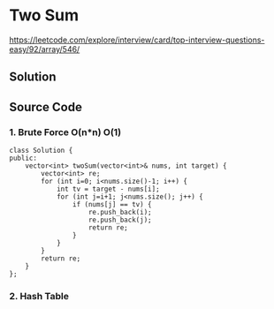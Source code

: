 # Two Sum
https://leetcode.com/explore/interview/card/top-interview-questions-easy/92/array/546/

## Solution


## Source Code
### 1. Brute Force O(n*n) O(1)
~~~
class Solution {
public:
    vector<int> twoSum(vector<int>& nums, int target) {
        vector<int> re;
        for (int i=0; i<nums.size()-1; i++) {
            int tv = target - nums[i];
            for (int j=i+1; j<nums.size(); j++) {
                if (nums[j] == tv) {
                    re.push_back(i);
                    re.push_back(j);
                    return re;
                }
            }
        }
        return re;
    }
};
~~~

### 2. Hash Table